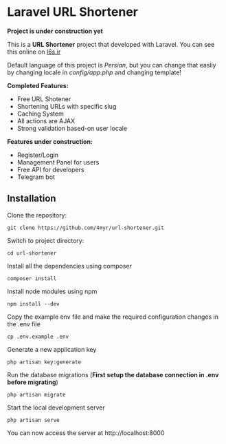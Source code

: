# Laravel URL Shortener
**Project is under construction yet**

This is a **URL Shortener** project that developed with Laravel.
You can see this online on [l6s.ir](https://l6s.ir)

Default language of this project is *Persian*, but you can change that easliy by changing locale in *config/app.php* and changing template!


**Completed Features:**
*  Free URL Shotener
*  Shortening URLs with specific slug
*  Caching System
*  All actions are AJAX
* Strong validation based-on user locale

**Features under construction:**
* Register/Login
* Management Panel for users
* Free API for developers
* Telegram bot

## Installation
Clone the repository:

    git clone https://github.com/4myr/url-shortener.git
Switch to project directory:

    cd url-shortener

Install all the dependencies using composer

    composer install
Install node modules using npm

    npm install --dev

Copy the example env file and make the required configuration changes in the .env file

    cp .env.example .env

Generate a new application key

    php artisan key:generate

Run the database migrations (**First setup the database connection in .env before migrating**)

    php artisan migrate

Start the local development server

    php artisan serve

You can now access the server at http://localhost:8000
